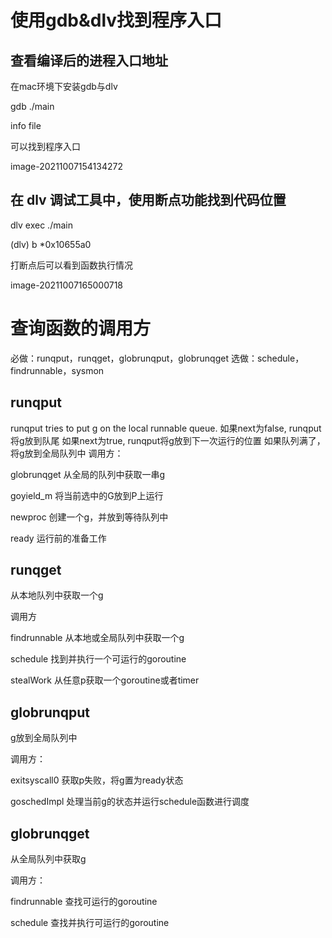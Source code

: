 # 使用gdb&dlv找到程序入口
## 查看编译后的进程入口地址

在mac环境下安装gdb与dlv

gdb ./main

info file

可以找到程序入口

image-20211007154134272

## 在 dlv 调试工具中，使用断点功能找到代码位置

 dlv exec ./main

(dlv) b *0x10655a0

打断点后可以看到函数执行情况

image-20211007165000718

# 查询函数的调用方
必做：runqput，runqget，globrunqput，globrunqget 选做：schedule，findrunnable，sysmon

## runqput


 runqput tries to put g on the local runnable queue.
 如果next为false, runqput将g放到队尾
 如果next为true, runqput将g放到下一次运行的位置
 如果队列满了，将g放到全局队列中
调用方：


globrunqget 从全局的队列中获取一串g

goyield_m 将当前选中的G放到P上运行

newproc 创建一个g，并放到等待队列中

ready 运行前的准备工作

## runqget
从本地队列中获取一个g

调用方

findrunnable 从本地或全局队列中获取一个g

schedule 找到并执行一个可运行的goroutine

stealWork 从任意p获取一个goroutine或者timer

## globrunqput

g放到全局队列中

调用方：

exitsyscall0 获取p失败，将g置为ready状态

goschedImpl 处理当前g的状态并运行schedule函数进行调度

## globrunqget

从全局队列中获取g

调用方：

findrunnable 查找可运行的goroutine

schedule 查找并执行可运行的goroutine
